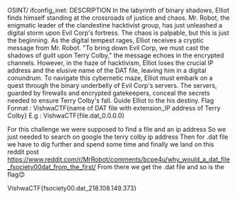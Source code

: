 OSINT/ ifconfig_inet:
DESCRIPTION
In the labyrinth of binary shadows, Elliot finds himself standing at the crossroads of justice and chaos. Mr. Robot, the enigmatic leader of the clandestine hacktivist group, has just unleashed a digital storm upon Evil Corp's fortress. The chaos is palpable, but this is just the beginning.
As the digital tempest rages, Elliot receives a cryptic message from Mr. Robot. "To bring down Evil Corp, we must cast the shadows of guilt upon Terry Colby," the message echoes in the encrypted channels. However, in the haze of hacktivism, Elliot loses the crucial IP address and the elusive name of the DAT file, leaving him in a digital conundrum.
To navigate this cybernetic maze, Elliot must embark on a quest through the binary underbelly of Evil Corp's servers. The servers, guarded by firewalls and encrypted gatekeepers, conceal the secrets needed to ensure Terry Colby's fall.
Guide Elliot to the his destiny.
Flag Format : VishwaCTF{name of DAT file with extension_IP address of Terry Colby}
E.g : VishwaCTF{file.dat_0.0.0.0}

For this challenge we were supposed to find a file and an ip address 
So we just needed to search on google the  terry colby ip address
Then for .dat file we have to dig further and spend some time and finally 
we land on this reddit post
https://www.reddit.com/r/MrRobot/comments/bcpe4u/why_would_a_dat_file_fsociety00dat_from_the_first/
From there we get the .dat file and so is the flag😊


VishwaCTF{fsociety00.dat_218.108.149.373}